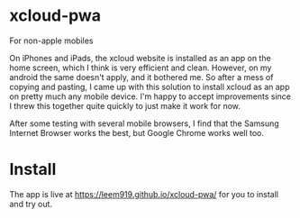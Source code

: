 # xcloud-pwa
For non-apple mobiles

On iPhones and iPads, the xcloud website is installed as an app on the home screen, which I think is very efficient and clean. However, on my android the same doesn't apply, and it bothered me. So after a mess of copying and pasting, I came up with this solution to install xcloud as an app on pretty much any mobile device. I'm happy to accept improvements since I threw this together quite quickly to just make it work for now.

After some testing with several mobile browsers, I find that the Samsung Internet Browser works the best, but Google Chrome works well too.
# Install
The app is live at https://leem919.github.io/xcloud-pwa/ for you to install and try out.
